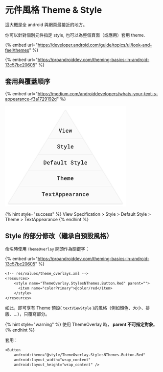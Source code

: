 # 元件風格 Theme & Style

這大概是全 android 與網頁最接近的地方。

你可以針對個別元件指定 style, 也可以為整個頁面（或應用）套用 theme.

{% embed url="https://developer.android.com/guide/topics/ui/look-and-feel/themes" %}



{% embed url="https://proandroiddev.com/theming-basics-in-android-13c57bc20605" %}

## 套用與覆蓋順序

{% embed url="https://medium.com/androiddevelopers/whats-your-text-s-appearance-f3a1729192d" %}

![](<../.gitbook/assets/image (1).png>)

{% hint style="success" %}
View Specification > Style > Default Style > Theme > TextAppearance
{% endhint %}



## Style 的部分修改（繼承自預設風格）

命名時使用 `ThemeOverlay` 開頭作為關鍵字：

{% embed url="https://proandroiddev.com/theming-basics-in-android-13c57bc20605" %}

```markup
<!-- res/values/theme_overlays.xml -->
<resources>
    <style name="ThemeOverlay.StylesNThemes.Button.Red" parent="">
      <item name="colorPrimary">@color/red</item>
    </style>
</resources>
```

如此，即可享有 Theme 預設( `textViewStyle` )的風格（例如顏色、大小、排版、...），只覆寫部分。

{% hint style="warning" %}
使用 ThemeOverlay 時， **parent 不可指定對象**。&#x20;
{% endhint %}

套用：

```markup
<Button
    android:theme="@style/ThemeOverlay.StylesNThemes.Button.Red"
    android:layout_width="wrap_content"
    android:layout_height="wrap_content" />
```

